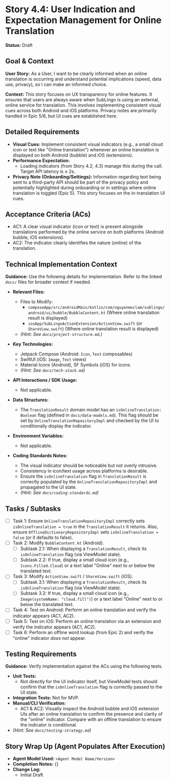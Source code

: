 
# Story 4.4: User Indication and Expectation Management for Online Translation

**Status:** Draft

## Goal & Context

**User Story:** As a User, I want to be clearly informed when an online translation is occurring and understand potential implications (speed, data use, privacy), so I can make an informed choice.

**Context:** This story focuses on UX transparency for online features. It ensures that users are always aware when SubLingo is using an external, online service for translation. This involves implementing consistent visual cues across both Android and iOS platforms. Privacy notes are primarily handled in Epic 5/6, but UI cues are established here.

## Detailed Requirements

- **Visual Cues:** Implement consistent visual indicators (e.g., a small cloud icon or text like "Online translation") whenever an online translation is displayed on both Android (bubble) and iOS (extensions).
- **Performance Expectation:**
    - Loading indicators (from Story 4.2, 4.3) manage this during the call. Target API latency is ≤ 2s.
- **Privacy Note (Onboarding/Settings):** Information regarding text being sent to a third-party API should be part of the privacy policy and potentially highlighted during onboarding or in settings where online translation is toggled (Epic 5). This story focuses on the in-translation UI cues.

## Acceptance Criteria (ACs)

- AC1: A clear visual indicator (icon or text) is present alongside translations performed by the online service on both platforms (Android bubble, iOS extensions).
- AC2: The indicator clearly identifies the nature (online) of the translation.

## Technical Implementation Context

**Guidance:** Use the following details for implementation. Refer to the linked `docs/` files for broader context if needed.

- **Relevant Files:**

    - Files to Modify:
        - `composeApp/src/androidMain/kotlin/com/nguyenmoclam/sublingo/android/ui/bubble/BubbleContent.kt` (Where online translation result is displayed)
        - `iosApp/SubLingoActionExtension/ActionView.swift` (or `ShareView.swift`) (Where online translation result is displayed)
    - *(Hint: See `docs/project-structure.md`.)*

- **Key Technologies:**

    - Jetpack Compose (Android: `Icon`, `Text` composables)
    - SwiftUI (iOS: `Image`, `Text` views)
    - Material Icons (Android), SF Symbols (iOS) for icons.
    - *(Hint: See `docs/tech-stack.md`)*

- **API Interactions / SDK Usage:**

    - Not applicable.

- **Data Structures:**

    - The `TranslationResult` domain model has an `isOnlineTranslation: Boolean` flag (defined in `docs/data-models.md`). This flag should be set by `OnlineTranslationRepositoryImpl` and checked by the UI to conditionally display the indicator.

- **Environment Variables:**

    - Not applicable.

- **Coding Standards Notes:**

    - The visual indicator should be noticeable but not overly intrusive.
    - Consistency in icon/text usage across platforms is desirable.
    - Ensure the `isOnlineTranslation` flag in `TranslationResult` is correctly populated by the `OnlineTranslationRepositoryImpl` and propagated to the UI state.
    - *(Hint: See `docs/coding-standards.md`)*

## Tasks / Subtasks

- [ ] Task 1: Ensure `OnlineTranslationRepositoryImpl` correctly sets `isOnlineTranslation = true` in the `TranslationResult` it returns. Also, ensure `OfflineDictionaryRepositoryImpl` sets `isOnlineTranslation = false` (or it defaults to false).
- [ ] Task 2: Modify `BubbleContent.kt` (Android).
    - [ ] Subtask 2.1: When displaying a `TranslationResult`, check its `isOnlineTranslation` flag (via ViewModel state).
    - [ ] Subtask 2.2: If true, display a small cloud icon (e.g., `Icons.Filled.Cloud`) or a text label "Online" next to or below the translated text.
- [ ] Task 3: Modify `ActionView.swift` / `ShareView.swift` (iOS).
    - [ ] Subtask 3.1: When displaying a `TranslationResult`, check its `isOnlineTranslation` flag (via ViewModel state).
    - [ ] Subtask 3.2: If true, display a small cloud icon (e.g., `Image(systemName: "cloud.fill")`) or a text label "Online" next to or below the translated text.
- [ ] Task 4: Test on Android: Perform an online translation and verify the indicator appears (AC1, AC2).
- [ ] Task 5: Test on iOS: Perform an online translation via an extension and verify the indicator appears (AC1, AC2).
- [ ] Task 6: Perform an offline word lookup (from Epic 2) and verify the "online" indicator *does not* appear.

## Testing Requirements

**Guidance:** Verify implementation against the ACs using the following tests.

- **Unit Tests:**
    - Not directly for the UI indicator itself, but ViewModel tests should confirm that the `isOnlineTranslation` flag is correctly passed to the UI state.
- **Integration Tests:** Not for MVP.
- **Manual/CLI Verification:**
    - AC1 & AC2: Visually inspect the Android bubble and iOS extension UIs after an online translation to confirm the presence and clarity of the "online" indicator. Compare with an offline translation to ensure the indicator is conditional.
- *(Hint: See `docs/testing-strategy.md`)*

## Story Wrap Up (Agent Populates After Execution)

- **Agent Model Used:** `<Agent Model Name/Version>`
- **Completion Notes:** {}
- **Change Log:**
    - Initial Draft
